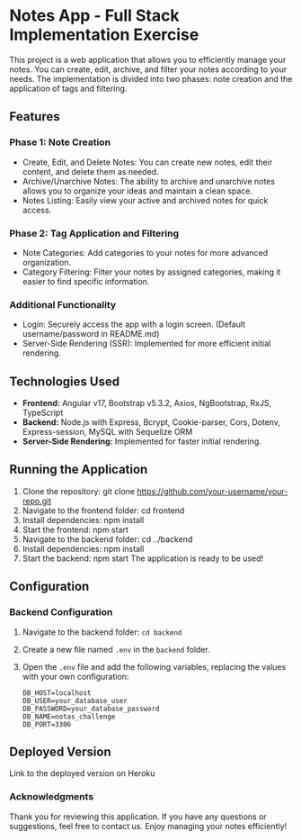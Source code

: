 # Notes App - Full Stack Implementation Exercise

This project is a web application that allows you to efficiently manage your notes. You can create, edit, archive, and filter your notes according to your needs. The implementation is divided into two phases: note creation and the application of tags and filtering.

## Features
### Phase 1: Note Creation 

- Create, Edit, and Delete Notes: You can create new notes, edit their content, and delete them as needed.
- Archive/Unarchive Notes: The ability to archive and unarchive notes allows you to organize your ideas and maintain a clean space.
- Notes Listing: Easily view your active and archived notes for quick access.

### Phase 2: Tag Application and Filtering

- Note Categories: Add categories to your notes for more advanced organization.
- Category Filtering: Filter your notes by assigned categories, making it easier to find specific information.

### Additional Functionality

- Login: Securely access the app with a login screen. (Default username/password in README.md)
- Server-Side Rendering (SSR): Implemented for more efficient initial rendering.

## Technologies Used

- **Frontend:** Angular v17, Bootstrap v5.3.2, Axios, NgBootstrap, RxJS, TypeScript
- **Backend:** Node.js with Express, Bcrypt, Cookie-parser, Cors, Dotenv, Express-session, MySQL with Sequelize ORM
- **Server-Side Rendering:** Implemented for faster initial rendering.

## Running the Application

1. Clone the repository: git clone https://github.com/your-username/your-repo.git
2. Navigate to the frontend folder: cd frontend
3. Install dependencies: npm install
4. Start the frontend: npm start
5. Navigate to the backend folder: cd ../backend
6. Install dependencies: npm install
7. Start the backend: npm start
The application is ready to be used!

## Configuration

### Backend Configuration

1. Navigate to the backend folder: `cd backend`
2. Create a new file named `.env` in the `backend` folder.
3. Open the `.env` file and add the following variables, replacing the values with your own configuration:

   ```env
   DB_HOST=localhost
   DB_USER=your_database_user
   DB_PASSWORD=your_database_password
   DB_NAME=notas_challenge
   DB_PORT=3306

## Deployed Version
Link to the deployed version on Heroku

### Acknowledgments

Thank you for reviewing this application. If you have any questions or suggestions, feel free to contact us. Enjoy managing your notes efficiently!